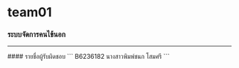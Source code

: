 # team01
### ระบบจัดการคนไข้นอก
<hr/>
#### รายชื่อผู้รับผิดชอบ
``` 
B6236182  นางสาวพิมพ์ชนก โสมศรี
```

